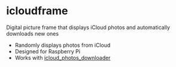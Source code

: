 # icloudframe
Digital picture frame that displays iCloud photos and automatically downloads new ones

- Randomly displays photos from iCloud
- Designed for Raspberry Pi
- Works with [icloud_photos_downloader](https://github.com/icloud-photos-downloader/icloud_photos_downloader)
